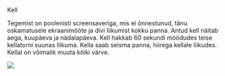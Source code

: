 Kell

Tegemist on poolenisti screensaveriga, mis ei õnnestunud, tänu oskamatusele ekraanimõõte ja divi liikumist kokku panna. Antud kell näitab aega, kuupäeva ja nädalapäeva. Kell hakkab 60 sekundi möödudes teise kellatorni suunas liikuma. Kella saab seisma panna, hiirega kellale liikudes. Kellal on võimalik muuta kõiki värve. 

![](Kell_kodutoo.png)
